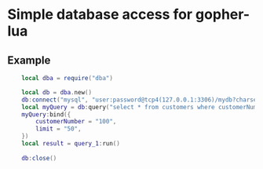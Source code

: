 # Simple database access for gopher-lua

## Example

```lua
	local dba = require("dba")

	local db = dba.new()
	db:connect("mysql", "user:password@tcp4(127.0.0.1:3306)/mydb?charset=utf8")
	local myQuery = db:query("select * from customers where customerNumber > {:customerNumber} limit {:limit};")
	myQuery:bind({
		customerNumber = "100",
		limit = "50",
	})
	local result = query_1:run()
	
	db:close()

```

